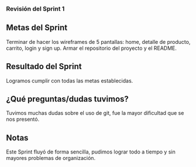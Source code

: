 ### Revisión del Sprint 1

## Metas del Sprint
Terminar de hacer los wireframes de 5 pantallas: home, detalle de producto, carrito, login y sign up. Armar el repositorio del proyecto y el README.

## Resultado del Sprint
Logramos cumplir con todas las metas establecidas.

## ¿Qué preguntas/dudas tuvimos?
Tuvimos muchas dudas sobre el uso de git, fue la mayor dificultad que se nos presentó.

## Notas
Este Sprint fluyó de forma sencilla, pudimos lograr todo a tiempo y sin mayores problemas de organización.
